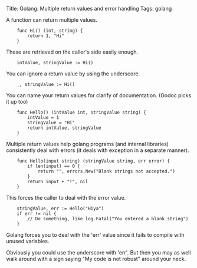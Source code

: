 Title: Golang: Multiple return values and error handling
Tags: golang

A function can return multiple values.

		func Hi() (int, string) {
			return 1, "Hi"
		}

These are retrieved on the caller's side easily enough.

		intValue, stringValue := Hi()

You can ignore a return value by using the underscore.

		_, stringValue := Hi()

You can name your return values for clarify of documentation. (Godoc picks it up too)

		func Hello() (intValue int, stringValue string) {
			intValue = 1
			stringValue = "Hi"
			return intValue, stringValue
		}

Multiple return values help golang programs (and internal libraries) consistently deal with errors (it deals with exception in a separate manner).

		func Hello(input string) (stringValue string, err error) {
			if len(input) == 0 {
				return "", errors.New("Blank strings not accepted.")
			}
			return input + "!", nil
		}

This forces the caller to deal with the error value. 

		stringValue, err := Hello("Hiya")
		if err != nil {
			// Do something, like log.Fatal("You entered a blank string")
		}

Golang forces you to deal with the 'err' value since it fails to compile with unused variables.

Obviously you could use the underscore with 'err'. But then you may as well walk around with a sign saying "My code is not robust" around your neck.
